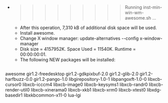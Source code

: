 * >>>>>>>>> Running inst-min-win-wm-awesome.sh ...
  * After this operation, 7,310 kB of additional disk space will be used.
  * Install awesome.
  * Change X window manager: update-alternatives --config x-window-manager
  * Disk size = 4157952K. Space Used = 11540K. Runtime = 00:00:00:01.
  * The following NEW packages will be installed:
  ```bash
awesome gir1.2-freedesktop gir1.2-gdkpixbuf-2.0 gir1.2-glib-2.0 gir1.2-harfbuzz-0.0
gir1.2-pango-1.0 libgirepository-1.0-1 libpangoxft-1.0-0 libxcb-cursor0 libxcb-icccm4
libxcb-image0 libxcb-keysyms1 libxcb-randr0 libxcb-render-util0 libxcb-xinerama0
libxcb-xkb1 libxcb-xrm0 libxcb-xtest0 libxdg-basedir1 libxkbcommon-x11-0
lua-lgi
  ```
